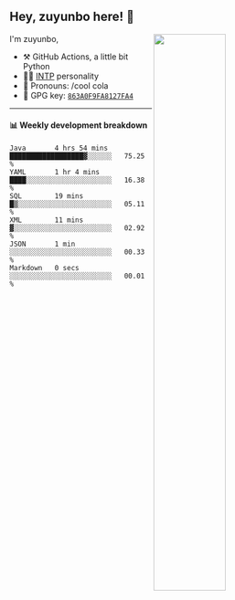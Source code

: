 

## Hey, zuyunbo here! :wave: 
[<img align="right" width="50%" src="https://github-readme-stats.vercel.app/api?username=zuyunbo&theme=dark&show_icons=true">](https://metrics.lecoq.io/ouuan?template=classic)

I'm zuyunbo,

-   :hammer_and_pick: GitHub Actions, a little bit Python
-   :man_scientist: [INTP](https://www.16personalities.com/profiles/3302586f07ca3) personality
-   :man: Pronouns: /cool cola
-   :key: GPG key: [`863A0F9FA8127FA4`](https://github.com/zuyunbo.gpg)

---

#### :bar_chart: Weekly development breakdown
<!--START_SECTION:waka-->

```text
Java       4 hrs 54 mins   ██████████████████▓░░░░░░   75.25 %
YAML       1 hr 4 mins     ████░░░░░░░░░░░░░░░░░░░░░   16.38 %
SQL        19 mins         █▒░░░░░░░░░░░░░░░░░░░░░░░   05.11 %
XML        11 mins         ▓░░░░░░░░░░░░░░░░░░░░░░░░   02.92 %
JSON       1 min           ░░░░░░░░░░░░░░░░░░░░░░░░░   00.33 %
Markdown   0 secs          ░░░░░░░░░░░░░░░░░░░░░░░░░   00.01 %
```

<!--END_SECTION:waka-->

